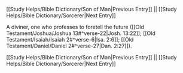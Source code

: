[[Study Helps/Bible Dictionary/Son of Man|Previous Entry]]  ||  [[Study Helps/Bible Dictionary/Sorcerer|Next Entry]]

 A diviner, one who professes to foretell the future ([[Old Testament/Joshua/Joshua 13#^verse-22|Josh. 13:22]]; [[Old Testament/Isaiah/Isaiah 2#^verse-6|Isa. 2:6]]; [[Old Testament/Daniel/Daniel 2#^verse-27|Dan. 2:27]]).

[[Study Helps/Bible Dictionary/Son of Man|Previous Entry]]  ||  [[Study Helps/Bible Dictionary/Sorcerer|Next Entry]]